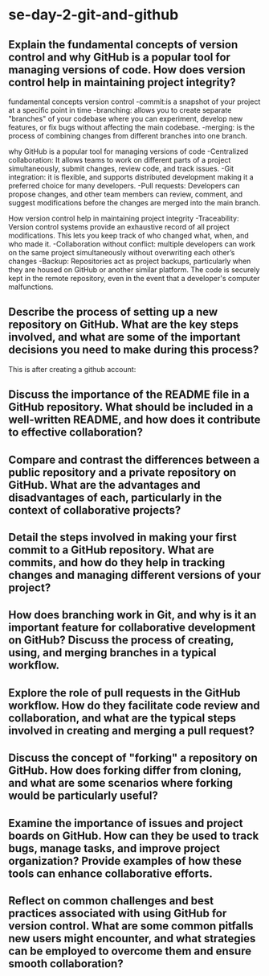 # se-day-2-git-and-github
## Explain the fundamental concepts of version control and why GitHub is a popular tool for managing versions of code. How does version control help in maintaining project integrity?

fundamental concepts version control
-commit:is a snapshot of your project at a specific point in time
-branching: allows you to create separate "branches" of your codebase where you can experiment, develop new features, or fix bugs without affecting the main codebase.
-merging: is the process of combining changes from different branches into one branch.

why GitHub is a popular tool for managing versions of code
-Centralized collaboration:  It allows teams to work on different parts of a project simultaneously, submit changes, review code, and track issues.
-Git integration: it is flexible, and supports distributed development making it a preferred choice for many developers.
-Pull requests:  Developers can propose changes, and other team members can review, comment, and suggest modifications before the changes are merged into the main branch.

How version control help in maintaining project integrity
-Traceability: Version control systems provide an exhaustive record of all project modifications. This lets you keep track of who changed what, when, and who made it.
-Collaboration without conflict: multiple developers can work on the same project simultaneously without overwriting each other’s changes
-Backup: Repositories act as project backups, particularly when they are housed on GitHub or another similar platform. The code is securely kept in the remote repository, even in the event that a developer's computer malfunctions.


## Describe the process of setting up a new repository on GitHub. What are the key steps involved, and what are some of the important decisions you need to make during this process?

This is after creating a github account:

## Discuss the importance of the README file in a GitHub repository. What should be included in a well-written README, and how does it contribute to effective collaboration?

## Compare and contrast the differences between a public repository and a private repository on GitHub. What are the advantages and disadvantages of each, particularly in the context of collaborative projects?

## Detail the steps involved in making your first commit to a GitHub repository. What are commits, and how do they help in tracking changes and managing different versions of your project?

## How does branching work in Git, and why is it an important feature for collaborative development on GitHub? Discuss the process of creating, using, and merging branches in a typical workflow.

## Explore the role of pull requests in the GitHub workflow. How do they facilitate code review and collaboration, and what are the typical steps involved in creating and merging a pull request?

## Discuss the concept of "forking" a repository on GitHub. How does forking differ from cloning, and what are some scenarios where forking would be particularly useful?

## Examine the importance of issues and project boards on GitHub. How can they be used to track bugs, manage tasks, and improve project organization? Provide examples of how these tools can enhance collaborative efforts.

## Reflect on common challenges and best practices associated with using GitHub for version control. What are some common pitfalls new users might encounter, and what strategies can be employed to overcome them and ensure smooth collaboration?
